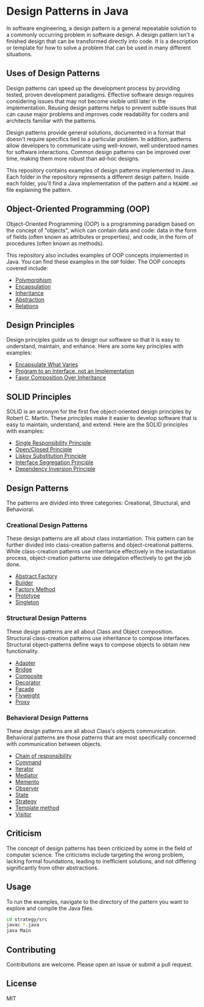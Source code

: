 # Design Patterns in Java

In software engineering, a design pattern is a general repeatable solution to a commonly occurring problem in software design. A design pattern isn't a finished design that can be transformed directly into code. It is a description or template for how to solve a problem that can be used in many different situations.

## Uses of Design Patterns

Design patterns can speed up the development process by providing tested, proven development paradigms. Effective software design requires considering issues that may not become visible until later in the implementation. Reusing design patterns helps to prevent subtle issues that can cause major problems and improves code readability for coders and architects familiar with the patterns.

Design patterns provide general solutions, documented in a format that doesn't require specifics tied to a particular problem. In addition, patterns allow developers to communicate using well-known, well understood names for software interactions. Common design patterns can be improved over time, making them more robust than ad-hoc designs.

This repository contains examples of design patterns implemented in Java. Each folder in the repository represents a different design pattern. Inside each folder, you'll find a Java implementation of the pattern and a `README.md` file explaining the pattern.

## Object-Oriented Programming (OOP)

Object-Oriented Programming (OOP) is a programming paradigm based on the concept of "objects", which can contain data and code: data in the form of fields (often known as attributes or properties), and code, in the form of procedures (often known as methods).

This repository also includes examples of OOP concepts implemented in Java. You can find these examples in the `OOP` folder. The OOP concepts covered include:

- [Polymorphism](./OOP/Polymorphism)
- [Encapsulation](./OOP/Encapsulation)
- [Inheritance](./OOP/Inheritance)
- [Abstraction](./OOP/Abstraction)
- [Relations](./OOP/Relations)

## Design Principles

Design principles guide us to design our software so that it is easy to understand, maintain, and enhance. Here are some key principles with examples:

- [Encapsulate What Varies](./DesignPrinciples/EncapsulateWhatVaries)
- [Program to an Interface, not an Implementation](./DesignPrinciples/ProgramToAnInterface)
- [Favor Composition Over Inheritance](./DesignPrinciples/FavorCompositionOverInheritance)

## SOLID Principles

SOLID is an acronym for the first five object-oriented design principles by Robert C. Martin. These principles make it easier to develop software that is easy to maintain, understand, and extend. Here are the SOLID principles with examples:

- [Single Responsibility Principle](./SOLID/SingleResponsibility)
- [Open/Closed Principle](./SOLID/OpenClosed)
- [Liskov Substitution Principle](./SOLID/LiskovSubstitution)
- [Interface Segregation Principle](./SOLID/InterfaceSegregation)
- [Dependency Inversion Principle](./SOLID/DependencyInversion)

## Design Patterns

The patterns are divided into three categories: Creational, Structural, and Behavioral.

### Creational Design Patterns

These design patterns are all about class instantiation. This pattern can be further divided into class-creation patterns and object-creational patterns. While class-creation patterns use inheritance effectively in the instantiation process, object-creation patterns use delegation effectively to get the job done.

- [Abstract Factory](DesignPatterns/CreationalDesignPatterns/AbstractFactory)
- [Builder](DesignPatterns/CreationalDesignPatterns/Builder)
- [Factory Method](DesignPatterns/CreationalDesignPatterns/FactoryMethod)
- [Prototype](DesignPatterns/CreationalDesignPatterns/Prototype)
- [Singleton](DesignPatterns/CreationalDesignPatterns/Singleton)

### Structural Design Patterns

These design patterns are all about Class and Object composition. Structural class-creation patterns use inheritance to compose interfaces. Structural object-patterns define ways to compose objects to obtain new functionality.

- [Adapter](DesignPatterns/StructuralDesignPatterns/Adapter)
- [Bridge](DesignPatterns/StructuralDesignPatterns/Bridge)
- [Composite](DesignPatterns/StructuralDesignPatterns/Composite)
- [Decorator](DesignPatterns/StructuralDesignPatterns/Decorator)
- [Facade](DesignPatterns/StructuralDesignPatterns/Facade)
- [Flyweight](DesignPatterns/StructuralDesignPatterns/Flyweight)
- [Proxy](DesignPatterns/StructuralDesignPatterns/Proxy)

### Behavioral Design Patterns

These design patterns are all about Class's objects communication. Behavioral patterns are those patterns that are most specifically concerned with communication between objects.

- [Chain of responsibility](DesignPatterns/BehavioralDesignPatterns/ChainOfResponsibility)
- [Command](DesignPatterns/BehavioralDesignPatterns/Command)
- [Iterator](DesignPatterns/BehavioralDesignPatterns/Iterator)
- [Mediator](DesignPatterns/BehavioralDesignPatterns/Mediator)
- [Memento](DesignPatterns/BehavioralDesignPatterns/Memento)
- [Observer](DesignPatterns/BehavioralDesignPatterns/Observer)
- [State](DesignPatterns/BehavioralDesignPatterns/State)
- [Strategy](DesignPatterns/BehavioralDesignPatterns/Strategy)
- [Template method](DesignPatterns/BehavioralDesignPatterns/TemplateMethod)
- [Visitor](DesignPatterns/BehavioralDesignPatterns/Visitor)

## Criticism

The concept of design patterns has been criticized by some in the field of computer science. The criticisms include targeting the wrong problem, lacking formal foundations, leading to inefficient solutions, and not differing significantly from other abstractions.

## Usage

To run the examples, navigate to the directory of the pattern you want to explore and compile the Java files.

```bash
cd strategy/src
javac *.java
java Main
```

## Contributing

Contributions are welcome. Please open an issue or submit a pull request.

## License

MIT
